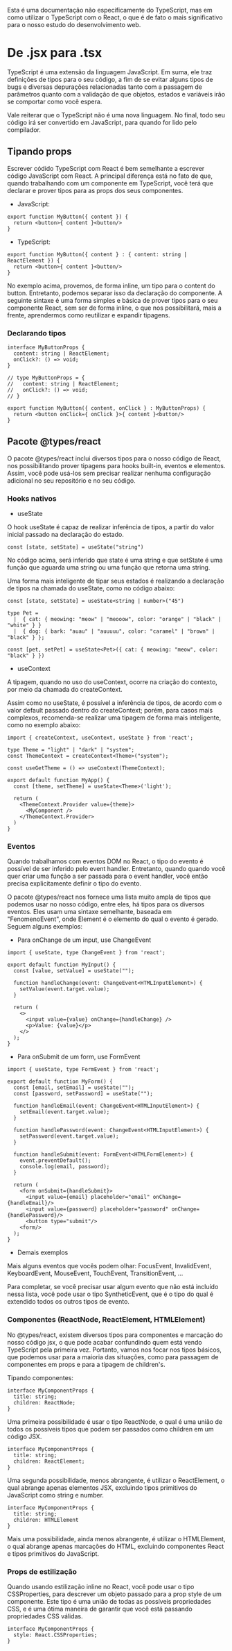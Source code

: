 Esta é uma documentação não especificamente do TypeScript, mas em como utilizar o TypeScript com o React, o que é de fato o mais significativo para o nosso estudo do desenvolvimento web.

# De .jsx para .tsx

TypeScript é uma extensão da linguagem JavaScript. Em suma, ele traz definições de tipos para o seu código, a fim de se evitar alguns tipos de bugs e diversas depurações relacionadas tanto com a passagem de parâmetros quanto com a validação de que objetos, estados e variáveis irão se comportar como você espera.

Vale reiterar que o TypeScript não é uma nova linguagem. No final, todo seu código irá ser convertido em JavaScript, para quando for lido pelo compilador.

## Tipando props

Escrever códido TypeScript com React é bem semelhante a escrever código JavaScript com React. A principal diferença está no fato de que, quando trabalhando com um componente em TypeScript, você terá que declarar e prover tipos para as props dos seus componentes.

* JavaScript:

```
export function MyButton({ content }) {
  return <button>{ content }<button/>
}
```

* TypeScript:

```
export function MyButton({ content } : { content: string | ReactElement }) {
  return <button>{ content }<button/>
}
```

No exemplo acima, provemos, de forma inline, um tipo para o content do button. Entretanto, podemos separar isso da declaração do componente. A seguinte sintaxe é uma forma simples e básica de prover tipos para o seu componente React, sem ser de forma inline, o que nos possibilitará, mais a frente, aprendermos como reutilizar e expandir tipagens.

### Declarando tipos

```
interface MyButtonProps {
  content: string | ReactElement;
  onClick?: () => void;
}

// type MyButtonProps = {
//   content: string | ReactElement;
//   onClick?: () => void;
// }

export function MyButton({ content, onClick } : MyButtonProps) {
  return <button onClick={ onClick }>{ content }<button/>
}
```

## Pacote @types/react

O pacote @types/react inclui diversos tipos para o nosso código de React, nos possibilitando prover tipagens para hooks built-in, eventos e elementos. Assim, você pode usá-los sem precisar realizar nenhuma configuração adicional no seu repositório e no seu código.

### Hooks nativos

* useState

O hook useState é capaz de realizar inferência de tipos, a partir do valor inicial passado na declaração do estado.

```
const [state, setState] = useState("string")
```

No código acima, será inferido que state é uma string e que setState é uma função que aguarda uma string ou uma função que retorna uma string.

Uma forma mais inteligente de tipar seus estados é realizando a declaração de tipos na chamada do useState, como no código abaixo:

```
const [state, setState] = useState<string | number>("45")

type Pet = 
  |  { cat: { meowing: "meow" | "meooow", color: "orange" | "black" | "white" } }
  |  { dog: { bark: "auau" | "auuuuu", color: "caramel" | "brown" | "black" } };

const [pet, setPet] = useState<Pet>({ cat: { meowing: "meow", color: "black" } })
```

* useContext

A tipagem, quando no uso do useContext, ocorre na criação do contexto, por meio da chamada do createContext.

Assim como no useState, é possível a inferência de tipos, de acordo com o valor default passado dentro do createContext; porém, para casos mais complexos, recomenda-se realizar uma tipagem de forma mais inteligente, como no exemplo abaixo:

```
import { createContext, useContext, useState } from 'react';

type Theme = "light" | "dark" | "system";
const ThemeContext = createContext<Theme>("system");

const useGetTheme = () => useContext(ThemeContext);

export default function MyApp() {
  const [theme, setTheme] = useState<Theme>('light');

  return (
    <ThemeContext.Provider value={theme}>
      <MyComponent />
    </ThemeContext.Provider>
  )
}
```

### Eventos

Quando trabalhamos com eventos DOM no React, o tipo do evento é possível de ser inferido pelo event handler. Entretanto, quando quando você quer criar uma função a ser passada para o event handler, você então precisa explicitamente definir o tipo do evento.

O pacote @types/react nos fornece uma lista muito ampla de tipos que podemos usar no nosso código, entre eles, há tipos para os diversos eventos. Eles usam uma sintaxe semelhante, baseada em "FenomenoEvent<Element>", onde Element é o elemento do qual o evento é gerado. Seguem alguns exemplos:

* Para onChange de um input, use ChangeEvent

```
import { useState, type ChangeEvent } from 'react';

export default function MyInput() {
  const [value, setValue] = useState("");

  function handleChange(event: ChangeEvent<HTMLInputElement>) {
    setValue(event.target.value);
  }

  return (
    <>
      <input value={value} onChange={handleChange} />
      <p>Value: {value}</p>
    </>
  );
}
```

* Para onSubmit de um form, use FormEvent

```
import { useState, type FormEvent } from 'react';

export default function MyForm() {
  const [email, setEmail] = useState("");
  const [password, setPassword] = useState("");
  
  function handleEmail(event: ChangeEvent<HTMLInputElement>) {
    setEmail(event.target.value);
  }
  
  function handlePassword(event: ChangeEvent<HTMLInputElement>) {
    setPassword(event.target.value);
  }
  
  function handleSubmit(event: FormEvent<HTMLFormElement>) {
    event.preventDefault();
    console.log(email, password);
  }
  
  return (
    <form onSubmit={handleSubmit}>
      <input value={email} placeholder="email" onChange={handleEmail}/>
      <input value={password} placeholder="password" onChange={handlePassword}/>
      <button type="submit"/>
    <form/>
  );
}
```

* Demais exemplos

Mais alguns eventos que vocês podem olhar: FocusEvent, InvalidEvent, KeyboardEvent, MouseEvent, TouchEvent, TransitionEvent, ...

Para completar, se você precisar usar algum evento que não está incluído nessa lista, você pode usar o tipo SyntheticEvent, que é o tipo do qual é extendido todos os outros tipos de evento.

### Componentes (ReactNode, ReactElement, HTMLElement)

No @types/react, existem diversos tipos para componentes e marcação do nosso código jsx, o que pode acabar confundindo quem está vendo TypeScript pela primeira vez. Portanto, vamos nos focar nos tipos básicos, que podemos usar para a maioria das situações, como para passagem de componentes em props e para a tipagem de children's.

Tipando componentes:

```
interface MyComponentProps {
  title: string;
  children: ReactNode;
}
```

Uma primeira possibilidade é usar o tipo ReactNode, o qual é uma união de todos os possíveis tipos que podem ser passados como children em um código JSX.

```
interface MyComponentProps {
  title: string;
  children: ReactElement;
}
```

Uma segunda possibilidade, menos abrangente, é utilizar o ReactElement, o qual abrange apenas elementos JSX, excluindo tipos primitivos do JavaScript como string e number.

```
interface MyComponentProps {
  title: string;
  children: HTMLElement
}
```

Mais uma possibilidade, ainda menos abrangente, é utilizar o HTMLElement, o qual abrange apenas marcações do HTML, excluindo componentes React e tipos primitivos do JavaScript.

### Props de estilização

Quando usando estilização inline no React, você pode usar o tipo CSSProperties, para descrever um objeto passado para a prop style de um componente. Este tipo é uma união de todas as possíveis propriedades CSS, e é uma ótima maneira de garantir que você está passando propriedades CSS válidas.

```
interface MyComponentProps {
  style: React.CSSProperties;
}
```

